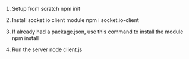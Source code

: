1. Setup from scratch
npm init

2. Install socket io client module
npm i socket.io-client

3. If already had a package.json, use this command to install the module
npm install

4. Run the server
node client.js
